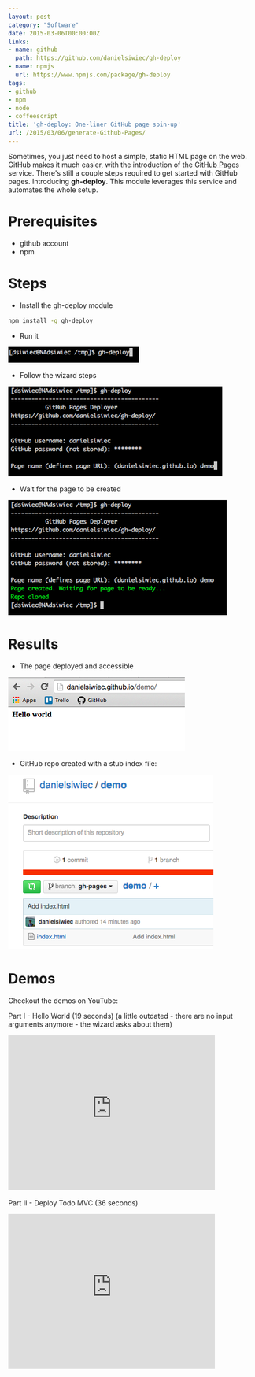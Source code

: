 ```yaml
---
layout: post
category: "Software"
date: 2015-03-06T00:00:00Z
links:
- name: github
  path: https://github.com/danielsiwiec/gh-deploy
- name: npmjs
  url: https://www.npmjs.com/package/gh-deploy
tags:
- github
- npm
- node
- coffeescript
title: 'gh-deploy: One-liner GitHub page spin-up'
url: /2015/03/06/generate-Github-Pages/
---
```


Sometimes, you just need to host a simple, static HTML page on the web. GitHub makes
it much easier, with the introduction of the [GitHub Pages](https://pages.github.com/) service. There's still a couple steps required to get started with GitHub pages.
Introducing **gh-deploy**. This module leverages this service and automates the whole setup.


# Prerequisites

* github account
* npm


# Steps

* Install the gh-deploy module
```bash
npm install -g gh-deploy
```
* Run it

![Run it](runit.png)

* Follow the wizard steps

![Wizard](wizard.png)

* Wait for the page to be created

![Finish](finish.png)

# Results

* The page deployed and accessible

![Hello world](hello.png)

* GitHub repo created with a stub index file:

![Wizard](github.png)

# Demos

Checkout the demos on YouTube:

Part I - Hello World (19 seconds)</a> (a little outdated - there are no input arguments anymore - the wizard asks about them)

<iframe width="420" height="315" src="https://www.youtube.com/embed/vJlg-0y2fTY" frameborder="0" allowfullscreen></iframe>

Part II - Deploy Todo MVC (36 seconds)

<iframe width="420" height="315" src="https://www.youtube.com/embed/5stwAqtgWTg" frameborder="0" allowfullscreen></iframe>
